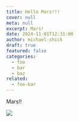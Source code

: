 ```yaml
---
title: Hello Mars!!!
cover: null
meta: null
excerpt: Mars!
date: 2024-11-01T12:31:00
author: michael-shick
draft: true
featured: false
categories:
  - foo
  - bar
  - baz
related:
  - foo-bar
---
```


Mars!!

![](/uploads/sample-castle.jpg)
